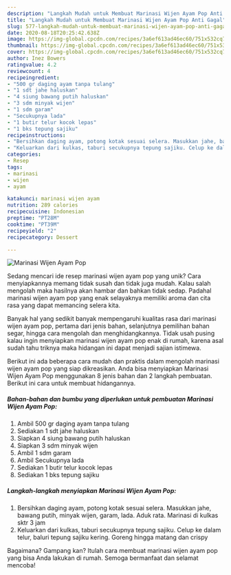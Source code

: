 ```yaml
---
description: "Langkah Mudah untuk Membuat Marinasi Wijen Ayam Pop Anti Gagal"
title: "Langkah Mudah untuk Membuat Marinasi Wijen Ayam Pop Anti Gagal"
slug: 577-langkah-mudah-untuk-membuat-marinasi-wijen-ayam-pop-anti-gagal
date: 2020-08-18T20:25:42.638Z
image: https://img-global.cpcdn.com/recipes/3a6ef613ad46ec60/751x532cq70/marinasi-wijen-ayam-pop-foto-resep-utama.jpg
thumbnail: https://img-global.cpcdn.com/recipes/3a6ef613ad46ec60/751x532cq70/marinasi-wijen-ayam-pop-foto-resep-utama.jpg
cover: https://img-global.cpcdn.com/recipes/3a6ef613ad46ec60/751x532cq70/marinasi-wijen-ayam-pop-foto-resep-utama.jpg
author: Inez Bowers
ratingvalue: 4.2
reviewcount: 4
recipeingredient:
- "500 gr daging ayam tanpa tulang"
- "1 sdt jahe haluskan"
- "4 siung bawang putih haluskan"
- "3 sdm minyak wijen"
- "1 sdm garam"
- "Secukupnya lada"
- "1 butir telur kocok lepas"
- "1 bks tepung sajiku"
recipeinstructions:
- "Bersihkan daging ayam, potong kotak sesuai selera. Masukkan jahe, bawang putih, minyak wijen, garam, lada. Aduk rata. Marinasi di kulkas sktr 3 jam"
- "Keluarkan dari kulkas, taburi secukupnya tepung sajiku. Celup ke dalam telur, baluri tepung sajiku kering. Goreng hingga matang dan crispy"
categories:
- Resep
tags:
- marinasi
- wijen
- ayam

katakunci: marinasi wijen ayam 
nutrition: 289 calories
recipecuisine: Indonesian
preptime: "PT28M"
cooktime: "PT39M"
recipeyield: "2"
recipecategory: Dessert

---
```



![Marinasi Wijen Ayam Pop](https://img-global.cpcdn.com/recipes/3a6ef613ad46ec60/751x532cq70/marinasi-wijen-ayam-pop-foto-resep-utama.jpg)

Sedang mencari ide resep marinasi wijen ayam pop yang unik? Cara menyiapkannya memang tidak susah dan tidak juga mudah. Kalau salah mengolah maka hasilnya akan hambar dan bahkan tidak sedap. Padahal marinasi wijen ayam pop yang enak selayaknya memiliki aroma dan cita rasa yang dapat memancing selera kita.

Banyak hal yang sedikit banyak mempengaruhi kualitas rasa dari marinasi wijen ayam pop, pertama dari jenis bahan, selanjutnya pemilihan bahan segar, hingga cara mengolah dan menghidangkannya. Tidak usah pusing kalau ingin menyiapkan marinasi wijen ayam pop enak di rumah, karena asal sudah tahu triknya maka hidangan ini dapat menjadi sajian istimewa.




Berikut ini ada beberapa cara mudah dan praktis dalam mengolah marinasi wijen ayam pop yang siap dikreasikan. Anda bisa menyiapkan Marinasi Wijen Ayam Pop menggunakan 8 jenis bahan dan 2 langkah pembuatan. Berikut ini cara untuk membuat hidangannya.

<!--inarticleads1-->

##### Bahan-bahan dan bumbu yang diperlukan untuk pembuatan Marinasi Wijen Ayam Pop:

1. Ambil 500 gr daging ayam tanpa tulang
1. Sediakan 1 sdt jahe haluskan
1. Siapkan 4 siung bawang putih haluskan
1. Siapkan 3 sdm minyak wijen
1. Ambil 1 sdm garam
1. Ambil Secukupnya lada
1. Sediakan 1 butir telur kocok lepas
1. Sediakan 1 bks tepung sajiku




<!--inarticleads2-->

##### Langkah-langkah menyiapkan Marinasi Wijen Ayam Pop:

1. Bersihkan daging ayam, potong kotak sesuai selera. Masukkan jahe, bawang putih, minyak wijen, garam, lada. Aduk rata. Marinasi di kulkas sktr 3 jam
1. Keluarkan dari kulkas, taburi secukupnya tepung sajiku. Celup ke dalam telur, baluri tepung sajiku kering. Goreng hingga matang dan crispy




Bagaimana? Gampang kan? Itulah cara membuat marinasi wijen ayam pop yang bisa Anda lakukan di rumah. Semoga bermanfaat dan selamat mencoba!
